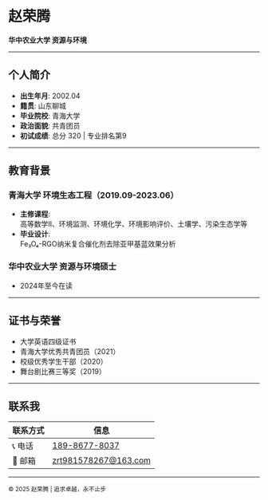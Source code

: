 # 赵荣腾  
**华中农业大学 资源与环境**

---

## 个人简介  
- **出生年月**: 2002.04  
- **籍贯**: 山东聊城  
- **毕业院校**: 青海大学  
- **政治面貌**: 共青团员  
- **初试成绩**: 总分 320 | 专业排名第9  

---

## 教育背景  
### 青海大学 环境生态工程（2019.09-2023.06）  
- **主修课程**:  
  高等数学Ⅱ、环境监测、环境化学、环境影响评价、土壤学、污染生态学等  
- **毕业设计**:  
  Fe₃O₄-RGO纳米复合催化剂去除亚甲基蓝效果分析  

### 华中农业大学 资源与环境硕士  
- 2024年至今在读  

---

## 证书与荣誉  
- 大学英语四级证书  
- 青海大学优秀共青团员（2021）  
- 校级优秀学生干部（2020）  
- 舞台剧比赛三等奖（2019）  

---

## 联系我  
|  联系方式  |              信息              |
|------------|--------------------------------|
| 📞 电话    | [189-8677-8037](tel:18986778037) |
| 📧 邮箱    | [zrt981578267@163.com](mailto:zrt981578267@163.com) |

---

<small>© 2025 赵荣腾 | 追求卓越，永不止步</small>
